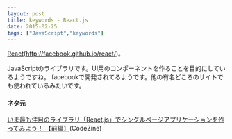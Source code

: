 ```yaml
---
layout: post
title: keywords - React.js
date: 2015-02-25
tags: ["JavaScript","keywords"]
---
```


[React](http://facebook.github.io/react/)(http://facebook.github.io/react/)。

JavaScriptのライブラリです。UI用のコンポーネントを作ることを目的にしているようですね。
facebookで開発されてるようです。他の有名どころのサイトでも使われているみたいです。

#### ネタ元

[いま最も注目のライブラリ「React.js」でシングルページアプリケーションを作ってみよう！ 【前編】](http://codezine.jp/article/detail/8491)(CodeZine)